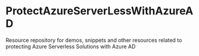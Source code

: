 # ProtectAzureServerLessWithAzureAD
Resource repository for demos, snippets and other resources related to protecting Azure Serverless Solutions with Azure AD
